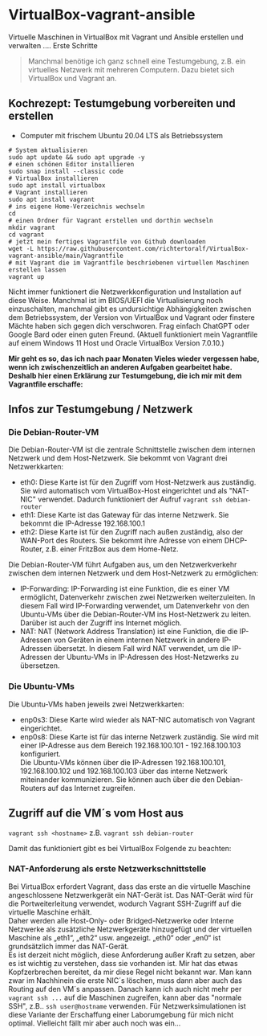 # VirtualBox-vagrant-ansible
Virtuelle Maschinen in VirtualBox mit Vagrant und Ansible erstellen und verwalten .... Erste Schritte

>Manchmal benötige ich ganz schnell eine Testumgebung, z.B. ein virtuelles Netzwerk mit mehreren Computern. Dazu bietet sich VirtualBox und Vagrant an.

## Kochrezept: Testumgebung vorbereiten und erstellen
- Computer mit frischem Ubuntu 20.04 LTS als Betriebssystem
```
# System aktualisieren
sudo apt update && sudo apt upgrade -y
# einen schönen Editor installieren
sudo snap install --classic code
# VirtualBox installieren
sudo apt install virtualbox
# Vagrant installieren
sudo apt install vagrant
# ins eigene Home-Verzeichnis wechseln
cd
# einen Ordner für Vagrant erstellen und dorthin wechseln
mkdir vagrant
cd vagrant
# jetzt mein fertiges Vagrantfile von Github downloaden
wget -L https://raw.githubusercontent.com/richtertoralf/VirtualBox-vagrant-ansible/main/Vagrantfile
# mit Vagrant die im Vagrantfile beschriebenen virtuellen Maschinen erstellen lassen
vagrant up
```
Nicht immer funktionert die Netzwerkkonfiguration und Installation auf diese Weise. Manchmal ist im BIOS/UEFI die Virtualisierung noch einzuschalten, manchmal gibt es undursichtige Abhängigkeiten zwischen dem Betriebssystem, der Version von VirtualBox und Vagrant oder finstere Mächte haben sich gegen dich verschworen. Frag einfach ChatGPT oder Google Bard oder einen guten Freund. (Aktuell funktioniert mein Vagrantfile auf einem Windows 11 Host und Oracle VirtualBox Version 7.0.10.)

**Mir geht es so, das ich nach paar Monaten Vieles wieder vergessen habe, wenn ich zwischenzeitlich an anderen Aufgaben gearbeitet habe. Deshalb hier einen Erklärung zur Testumgebung, die ich mir mit dem Vagrantfile erschaffe:**

## Infos zur Testumgebung / Netzwerk
### Die Debian-Router-VM
Die Debian-Router-VM ist die zentrale Schnittstelle zwischen dem internen Netzwerk und dem Host-Netzwerk. Sie bekommt von Vagrant drei Netzwerkkarten:  
- eth0: Diese Karte ist für den Zugriff vom Host-Netzwerk aus zuständig. Sie wird automatisch vom VirtualBox-Host eingerichtet und als "NAT-NIC" verwendet. Dadurch funktioniert der Aufruf `vagrant ssh debian-router`  
- eth1: Diese Karte ist das Gateway für das interne Netzwerk. Sie bekommt die IP-Adresse 192.168.100.1    
- eth2: Diese Karte ist für den Zugriff nach außen zuständig, also der WAN-Port des Routers. Sie bekommt ihre Adresse von einem DHCP-Router, z.B. einer FritzBox aus dem Home-Netz.

Die Debian-Router-VM führt Aufgaben aus, um den Netzwerkverkehr zwischen dem internen Netzwerk und dem Host-Netzwerk zu ermöglichen:  
- IP-Forwarding: IP-Forwarding ist eine Funktion, die es einer VM ermöglicht, Datenverkehr zwischen zwei Netzwerken weiterzuleiten. In diesem Fall wird IP-Forwarding verwendet, um Datenverkehr von den Ubuntu-VMs über die Debian-Router-VM ins Host-Netzwerk zu leiten. Darüber ist auch der Zugriff ins Internet möglich. 
- NAT: NAT (Network Address Translation) ist eine Funktion, die die IP-Adressen von Geräten in einem internen Netzwerk in andere IP-Adressen übersetzt. In diesem Fall wird NAT verwendet, um die IP-Adressen der Ubuntu-VMs in IP-Adressen des Host-Netzwerks zu übersetzen.  

### Die Ubuntu-VMs
Die Ubuntu-VMs haben jeweils zwei Netzwerkkarten:  
- enp0s3: Diese Karte wird wieder als NAT-NIC automatisch von Vagrant eingerichtet.  
- enp0s8: Diese Karte ist für das interne Netzwerk zuständig. Sie wird mit einer IP-Adresse aus dem Bereich 192.168.100.101 - 192.168.100.103 konfiguriert.  
Die Ubuntu-VMs können über die IP-Adressen 192.168.100.101, 192.168.100.102 und 192.168.100.103 über das interne Netzwerk miteinander kommunizieren. Sie können auch über die den Debian-Routers auf das Internet zugreifen.

## Zugriff auf die VM´s vom Host aus
`vagrant ssh <hostname>`  z.B. `vagrant ssh debian-router`  

Damit das funktioniert gibt es bei VirtualBox Folgende zu beachten:  
### NAT-Anforderung als erste Netzwerkschnittstelle
Bei VirtualBox erfordert Vagrant, dass das erste an die virtuelle Maschine angeschlossene Netzwerkgerät ein NAT-Gerät ist. Das NAT-Gerät wird für die Portweiterleitung verwendet, wodurch Vagrant SSH-Zugriff auf die virtuelle Maschine erhält.  
Daher werden alle Host-Only- oder Bridged-Netzwerke oder Interne Netzwerke als zusätzliche Netzwerkgeräte hinzugefügt und der virtuellen Maschine als „eth1“, „eth2“ usw. angezeigt. „eth0“ oder „en0“ ist grundsätzlich immer das NAT-Gerät.  
Es ist derzeit nicht möglich, diese Anforderung außer Kraft zu setzen, aber es ist wichtig zu verstehen, dass sie vorhanden ist. Mir hat das etwas Kopfzerbrechen bereitet, da mir diese Regel nicht bekannt war. Man kann zwar im Nachhinein die erste NIC´s löschen, muss dann aber auch das Routing auf den VM´s anpassen. Danach kann ich auch nicht mehr per `vagrant ssh ...` auf die Maschinen zugreifen, kann aber das "normale SSH", z.B.. `ssh user@hostname` verwenden. Für Netzwerksimulationen ist diese Variante der Erschaffung einer Laborumgebung für mich nicht optimal. Vielleicht fällt mir aber auch noch was ein... 
